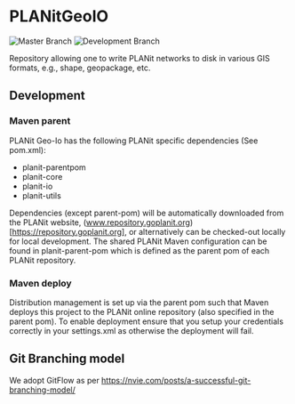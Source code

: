 # PLANitGeoIO

![Master Branch](https://github.com/TrafficPLANit/PLANitGeoIO/actions/workflows/maven_master.yml/badge.svg?branch=master)
![Development Branch](https://github.com/TrafficPLANit/PLANitGeoIO/actions/workflows/maven_develop.yml/badge.svg?branch=develop)

Repository allowing one to write PLANit networks to disk in various GIS formats, e.g., shape, geopackage, etc.

## Development

### Maven parent

PLANit Geo-Io has the following PLANit specific dependencies (See pom.xml):

* planit-parentpom
* planit-core
* planit-io
* planit-utils

Dependencies (except parent-pom) will be automatically downloaded from the PLANit website, (www.repository.goplanit.org)[https://repository.goplanit.org], or alternatively can be checked-out locally for local development. The shared PLANit Maven configuration can be found in planit-parent-pom which is defined as the parent pom of each PLANit repository.

### Maven deploy

Distribution management is set up via the parent pom such that Maven deploys this project to the PLANit online repository (also specified in the parent pom). To enable deployment ensure that you setup your credentials correctly in your settings.xml as otherwise the deployment will fail.

## Git Branching model

We adopt GitFlow as per https://nvie.com/posts/a-successful-git-branching-model/
